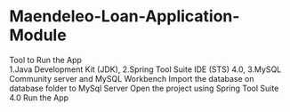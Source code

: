 # Maendeleo-Loan-Application-Module
Tool to Run the App  
1.Java Development Kit (JDK),
2.Spring Tool Suite IDE (STS) 4.0,
3.MySQL Community server and MySQL Workbench
Import the database on database folder to MySql Server
Open the project using Spring Tool Suite 4.0
Run the App

